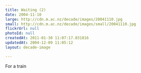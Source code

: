 ```yaml
---
title: Waiting (2)
date: 2004-11-10
large: http://cdn.m.ac.nz/decade/images/20041110.jpg
small: http://cdn.m.ac.nz/decade/images/small/20041110.jpg
flickrUrl: null
photoId: null
createdAt: 2011-01-30 11:07:17.031816
updatedAt: 2004-12-09 11:05:12
layout: decade-image

---
```

For a train
